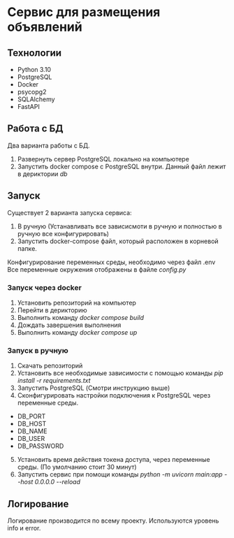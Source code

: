 # Сервис для размещения объявлений

## Технологии
- Python 3.10
- PostgreSQL
- Docker
- psycopg2
- SQLAlchemy
- FastAPI

## Работа с БД
Два варианта работы с БД.
1. Развернуть сервер PostgreSQL локально на компьютере
2. Запустить docker compose с PostgreSQL внутри. Данный файл лежит в дериктории _db_

## Запуск
Существует 2 варианта запуска сервиса:
1. В ручную (Устанавливать все зависисмоти в ручную и полностью в ручную все конфигурировать)
2. Запустить docker-compose файл, который расположен в корневой папке.

Конфигурирование переменных среды, необходимо через файл .env
Все переменные окружения отображены в файле _config.py_

### Запуск через docker
1. Установить репозиторий на компьютер
2. Перейти в дерикторию
3. Выполнить команду _docker compose build_
4. Дождать завершения выполнения
5. Выполнить команду _docker compose up_

### Запуск в ручную
1. Скачать репозиторий
2. Установить все необходимые зависимости с помощью команды _pip install -r requirements.txt_
3. Запустить PostgreSQL (Смотри инструкцию выше)
4. Сконфигурировать настройки подключения к PostgreSQL через переменные среды.
 - DB_PORT
 - DB_HOST
 - DB_NAME
 - DB_USER
 - DB_PASSWORD
5. Установить время действия токена доступа, через переменные среды. (По умолчанию стоит 30 минут)
6. Запустить сервис при помощи команды _python -m uvicorn main:app --host 0.0.0.0 --reload_

## Логирование
Логирование производится по всему проекту. Используются уровень info и error.